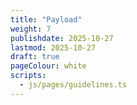 ```yaml
---
title: "Payload"
weight: 7
publishdate: 2025-10-27
lastmod: 2025-10-27
draft: true
pageColour: white
scripts:
  - js/pages/guidelines.ts
---
```

